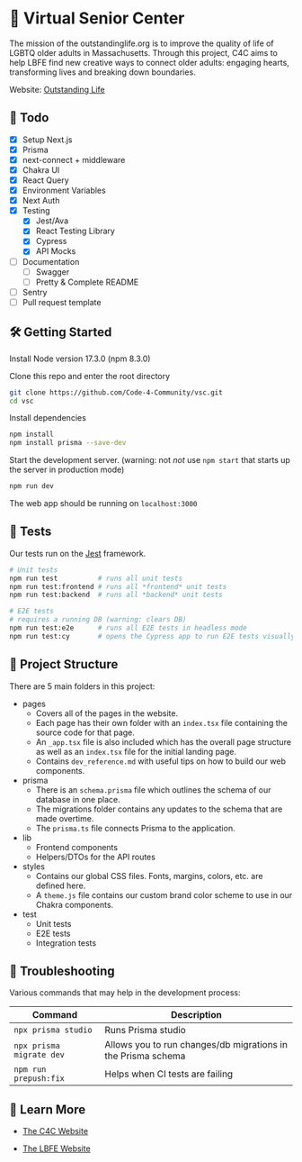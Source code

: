 # 🏡 Virtual Senior Center

The mission of the outstandinglife.org is to improve the quality of life of LGBTQ older adults in Massachusetts. Through this project, C4C aims to help LBFE find new creative ways to connect older adults: engaging hearts, transforming lives and breaking down boundaries. 

Website: [Outstanding Life](https://outstandinglife.org/)

## 👷 Todo

- [x] Setup Next.js
- [x] Prisma
- [x] next-connect + middleware
- [x] Chakra UI
- [x] React Query
- [x] Environment Variables
- [x] Next Auth
- [x] Testing
  - [x] Jest/Ava
  - [x] React Testing Library
  - [x] Cypress
  - [x] API Mocks
- [ ] Documentation
  - [ ] Swagger
  - [ ] Pretty & Complete README
- [ ] Sentry
- [ ] Pull request template

## 🛠️ Getting Started

Install Node version 17.3.0 (npm 8.3.0)

Clone this repo and enter the root directory

```bash
git clone https://github.com/Code-4-Community/vsc.git
cd vsc
```

Install dependencies

```bash
npm install
npm install prisma --save-dev
```

Start the development server. (warning: not _not_ use `npm start` that starts up the server in production mode)

```bash
npm run dev
```

The web app should be running on `localhost:3000`

## 🧪 Tests

Our tests run on the [Jest](https://jestjs.io/) framework. 

```bash
# Unit tests
npm run test          # runs all unit tests
npm run test:frontend # runs all *frontend* unit tests
npm run test:backend  # runs all *backend* unit tests

# E2E tests
# requires a running DB (warning: clears DB)
npm run test:e2e      # runs all E2E tests in headless mode
npm run test:cy       # opens the Cypress app to run E2E tests visually
```

## 📂 Project Structure

There are 5 main folders in this project:
- pages
  - Covers all of the pages in the website. 
  - Each page has their own folder with an ```index.tsx``` file containing the source code for that page. 
  - An ```_app.tsx``` file is also included which has the overall page structure as well as an ```index.tsx``` file for the initial landing page.
  - Contains ```dev_reference.md``` with useful tips on how to build our web components.
- prisma
  - There is an ```schema.prisma``` file which outlines the schema of our database in one place. 
  - The migrations folder contains any updates to the schema that are made overtime.
  - The ```prisma.ts``` file connects Prisma to the application.
- lib
  - Frontend components 
  - Helpers/DTOs for the API routes
- styles
  - Contains our global CSS files. Fonts, margins, colors, etc. are defined here.
  - A ```theme.js``` file contains our custom brand color scheme to use in our Chakra components.
- test
  - Unit tests
  - E2E tests
  - Integration tests

## 🔧 Troubleshooting

Various commands that may help in the development process:

| Command | Description |
| --- | --- |
| ```npx prisma studio``` | Runs Prisma studio |
| ```npx prisma migrate dev``` | Allows you to run changes/db migrations in the Prisma schema |
| ```npm run prepush:fix``` | Helps when CI tests are failing |

## 🔎 Learn More
- [The C4C Website](https://www.c4cneu.com/)

- [The LBFE Website](https://lbfeboston.org/)